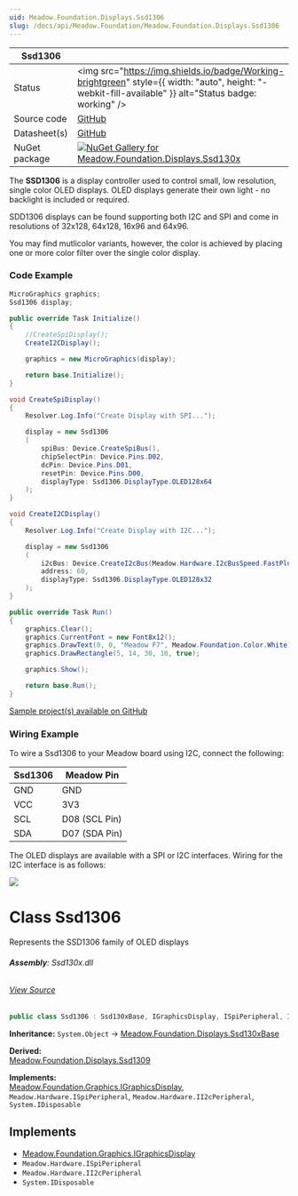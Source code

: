 ```yaml
---
uid: Meadow.Foundation.Displays.Ssd1306
slug: /docs/api/Meadow.Foundation/Meadow.Foundation.Displays.Ssd1306
---
```


| Ssd1306 | |
|--------|--------|
| Status | <img src="https://img.shields.io/badge/Working-brightgreen" style={{ width: "auto", height: "-webkit-fill-available" }} alt="Status badge: working" /> |
| Source code | [GitHub](https://github.com/WildernessLabs/Meadow.Foundation/tree/main/Source/Meadow.Foundation.Peripherals/Displays.Ssd130x) |
| Datasheet(s) | [GitHub](https://github.com/WildernessLabs/Meadow.Foundation/tree/main/Source/Meadow.Foundation.Peripherals/Displays.Ssd130x/Datasheet) |
| NuGet package | <a href="https://www.nuget.org/packages/Meadow.Foundation.Displays.Ssd130x/" target="_blank"><img src="https://img.shields.io/nuget/v/Meadow.Foundation.Displays.Ssd130x.svg?label=Meadow.Foundation.Displays.Ssd130x" alt="NuGet Gallery for Meadow.Foundation.Displays.Ssd130x" /></a> |

The **SSD1306** is a display controller used to control small, low resolution, single color OLED displays. OLED displays generate their own light - no backlight is included or required.

SDD1306 displays can be found supporting both I2C and SPI and come in resolutions of 32x128, 64x128, 16x96 and 64x96.

You may find mutlicolor variants, however, the color is achieved by placing one or more color filter over the single color display.

### Code Example

```csharp
MicroGraphics graphics;
Ssd1306 display;

public override Task Initialize()
{
    //CreateSpiDisplay();
    CreateI2CDisplay();

    graphics = new MicroGraphics(display);

    return base.Initialize();
}

void CreateSpiDisplay()
{
    Resolver.Log.Info("Create Display with SPI...");

    display = new Ssd1306
    (
        spiBus: Device.CreateSpiBus(),
        chipSelectPin: Device.Pins.D02,
        dcPin: Device.Pins.D01,
        resetPin: Device.Pins.D00,
        displayType: Ssd1306.DisplayType.OLED128x64
    );
}

void CreateI2CDisplay()
{
    Resolver.Log.Info("Create Display with I2C...");

    display = new Ssd1306
    (
        i2cBus: Device.CreateI2cBus(Meadow.Hardware.I2cBusSpeed.FastPlus),
        address: 60,
        displayType: Ssd1306.DisplayType.OLED128x32
    );
}

public override Task Run()
{
    graphics.Clear();
    graphics.CurrentFont = new Font8x12();
    graphics.DrawText(0, 0, "Meadow F7", Meadow.Foundation.Color.White);
    graphics.DrawRectangle(5, 14, 30, 10, true);

    graphics.Show();

    return base.Run();
}

```

[Sample project(s) available on GitHub](https://github.com/WildernessLabs/Meadow.Foundation/tree/main/Source/Meadow.Foundation.Peripherals/Displays.Ssd130x/Samples/Ssd1306_Sample)

### Wiring Example

 To wire a Ssd1306 to your Meadow board using I2C, connect the following:

| Ssd1306 | Meadow Pin    |
|---------|---------------|
| GND     | GND           |
| VCC     | 3V3           |
| SCL     | D08 (SCL Pin) |
| SDA     | D07 (SDA Pin) |

The OLED displays are available with a SPI or I2C interfaces. Wiring for the I2C interface is as follows:

<img src="/API_Assets/Meadow.Foundation.Displays.Ssd1306/Ssd1306_Fritzing.png" />





# Class Ssd1306
Represents the SSD1306 family of OLED displays

###### **Assembly**: Ssd130x.dll
###### [View Source](https://github.com/WildernessLabs/Meadow.Foundation/blob/main/Source/Meadow.Foundation.Peripherals/Displays.Ssd130x/Driver/Drivers/Ssd1306.cs#L9)
```csharp title="Declaration"
public class Ssd1306 : Ssd130xBase, IGraphicsDisplay, ISpiPeripheral, II2cPeripheral, IDisposable
```
**Inheritance:** `System.Object` -> [Meadow.Foundation.Displays.Ssd130xBase](../Ssd130xBase)

**Derived:**  
[Meadow.Foundation.Displays.Ssd1309](../Ssd1309)

**Implements:**  
[Meadow.Foundation.Graphics.IGraphicsDisplay](../IGraphicsDisplay), `Meadow.Hardware.ISpiPeripheral`, `Meadow.Hardware.II2cPeripheral`, `System.IDisposable`


## Implements

* [Meadow.Foundation.Graphics.IGraphicsDisplay](../IGraphicsDisplay)
* `Meadow.Hardware.ISpiPeripheral`
* `Meadow.Hardware.II2cPeripheral`
* `System.IDisposable`
